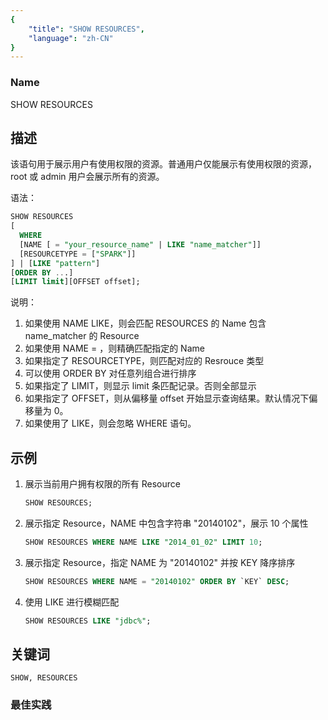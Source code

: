```yaml
---
{
    "title": "SHOW RESOURCES",
    "language": "zh-CN"
}
---
```


<!--
Licensed to the Apache Software Foundation (ASF) under one
or more contributor license agreements.  See the NOTICE file
distributed with this work for additional information
regarding copyright ownership.  The ASF licenses this file
to you under the Apache License, Version 2.0 (the
"License"); you may not use this file except in compliance
with the License.  You may obtain a copy of the License at

  http://www.apache.org/licenses/LICENSE-2.0

Unless required by applicable law or agreed to in writing,
software distributed under the License is distributed on an
"AS IS" BASIS, WITHOUT WARRANTIES OR CONDITIONS OF ANY
KIND, either express or implied.  See the License for the
specific language governing permissions and limitations
under the License.
-->



### Name

SHOW RESOURCES

## 描述

该语句用于展示用户有使用权限的资源。普通用户仅能展示有使用权限的资源，root 或 admin 用户会展示所有的资源。

语法：

```sql
SHOW RESOURCES
[
  WHERE
  [NAME [ = "your_resource_name" | LIKE "name_matcher"]]
  [RESOURCETYPE = ["SPARK"]]
] | [LIKE "pattern"]
[ORDER BY ...]
[LIMIT limit][OFFSET offset];
```

说明：

1. 如果使用 NAME LIKE，则会匹配 RESOURCES 的 Name 包含 name_matcher 的 Resource
2. 如果使用 NAME = ，则精确匹配指定的 Name
3. 如果指定了 RESOURCETYPE，则匹配对应的 Resrouce 类型
4. 可以使用 ORDER BY 对任意列组合进行排序
5. 如果指定了 LIMIT，则显示 limit 条匹配记录。否则全部显示
6. 如果指定了 OFFSET，则从偏移量 offset 开始显示查询结果。默认情况下偏移量为 0。
7. 如果使用了 LIKE，则会忽略 WHERE 语句。

## 示例

1. 展示当前用户拥有权限的所有 Resource
    
    ```sql
    SHOW RESOURCES;
    ```

2. 展示指定 Resource，NAME 中包含字符串 "20140102"，展示 10 个属性
    
    ```sql
    SHOW RESOURCES WHERE NAME LIKE "2014_01_02" LIMIT 10;
    ```

3. 展示指定 Resource，指定 NAME 为 "20140102" 并按 KEY 降序排序
    
    ```sql
    SHOW RESOURCES WHERE NAME = "20140102" ORDER BY `KEY` DESC;
    ```

4. 使用 LIKE 进行模糊匹配

    ```sql
    SHOW RESOURCES LIKE "jdbc%";
    ```

## 关键词

    SHOW, RESOURCES

### 最佳实践

